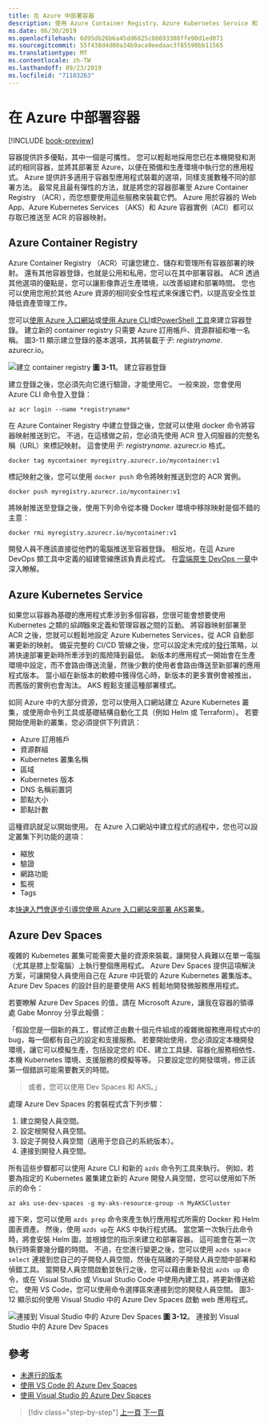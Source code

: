 ```yaml
---
title: 在 Azure 中部署容器
description: 使用 Azure Container Registry、Azure Kubernetes Service 和 Azure Dev Spaces 在 Azure 中部署容器。
ms.date: 06/30/2019
ms.openlocfilehash: 6d95db26b6a45dd6825c88693308ffe90d1ed071
ms.sourcegitcommit: 55f438d4d00a34b9aca9eedaac3f85590bb11565
ms.translationtype: MT
ms.contentlocale: zh-TW
ms.lasthandoff: 09/23/2019
ms.locfileid: "71183263"
---
```

# <a name="deploying-containers-in-azure"></a>在 Azure 中部署容器

[!INCLUDE [book-preview](../../../includes/book-preview.md)]

容器提供許多優點，其中一個是可攜性。 您可以輕鬆地採用您已在本機開發和測試的相同容器，並將其部署至 Azure，以便在預備和生產環境中執行您的應用程式。 Azure 提供許多適用于容器型應用程式裝載的選項，同樣支援數種不同的部署方法。 最常見且最有彈性的方法，就是將您的容器部署至 Azure Container Registry （ACR），而您想要使用這些服務來裝載它們。 Azure 用於容器的 Web App、Azure Kubernetes Services （AKS）和 Azure 容器實例（ACI）都可以存取已推送至 ACR 的容器映射。

## <a name="azure-container-registry"></a>Azure Container Registry

Azure Container Registry （ACR）可讓您建立、儲存和管理所有容器部署的映射。 還有其他容器登錄，也就是公用和私用，您可以在其中部署容器。 ACR 透過其他選項的優點是，您可以讓影像靠近生產環境，以改善組建和部署時間。 您也可以使用您用於其他 Azure 資源的相同安全性程式來保護它們，以提高安全性並降低資產管理工作。

您可以[使用 Azure 入口網站](https://docs.microsoft.com/azure/container-registry/container-registry-get-started-portal)或[使用 Azure CLI](https://docs.microsoft.com/azure/container-registry/container-registry-get-started-azure-cli)或[PowerShell 工具](https://docs.microsoft.com/azure/container-registry/container-registry-get-started-powershell)來建立容器登錄。 建立新的 container registry 只需要 Azure 訂用帳戶、資源群組和唯一名稱。 圖3-11 顯示建立登錄的基本選項，其將裝載于*于: registryname*. azurecr.io。

![建立 container registry](./media/create-container-registry.png)
**圖 3-11**。 建立容器登錄

建立登錄之後，您必須先向它進行驗證，才能使用它。 一般來說，您會使用 Azure CLI 命令登入登錄：

```azurecli
az acr login --name *registryname*
```

在 Azure Container Registry 中建立登錄之後，您就可以使用 docker 命令將容器映射推送到它。 不過，在這樣做之前，您必須先使用 ACR 登入伺服器的完整名稱（URL）來標記映射。 這會使用*于: registryname*. azurecr.io 格式。

```console
docker tag mycontainer myregistry.azurecr.io/mycontainer:v1
```

標記映射之後，您可以使用 `docker push` 命令將映射推送到您的 ACR 實例。

```console
docker push myregistry.azurecr.io/mycontainer:v1
```

將映射推送至登錄之後，使用下列命令從本機 Docker 環境中移除映射是個不錯的主意：

```console
docker rmi myregistry.azurecr.io/mycontainer:v1
```

開發人員不應該直接從他們的電腦推送至容器登錄。 相反地，在這 Azure DevOps 類工具中定義的組建管線應該負責此程式。 在[雲端原生 DevOps 一章](devops.md)中深入瞭解。

## <a name="azure-kubernetes-service"></a>Azure Kubernetes Service

如果您以容器為基礎的應用程式牽涉到多個容器，您很可能會想要使用 Kubernetes 之類的*協調*器來定義和管理容器之間的互動。 將容器映射部署至 ACR 之後，您就可以輕鬆地設定 Azure Kubernetes Services，從 ACR 自動部署更新的映射。 備妥完整的 CI/CD 管線之後，您可以設定未完成的[發行](https://martinfowler.com/bliki/CanaryRelease.html)策略，以將快速部署更新時所牽涉到的風險降到最低。 新版本的應用程式一開始會在生產環境中設定，而不會路由傳送流量，然後少數的使用者會路由傳送至新部署的應用程式版本。 當小組在新版本的軟體中獲得信心時，新版本的更多實例會被推出，而舊版的實例也會淘汰。 AKS 輕鬆支援這種部署樣式。

如同 Azure 中的大部分資源，您可以使用入口網站建立 Azure Kubernetes 叢集，或使用命令列工具或基礎結構自動化工具（例如 Helm 或 Terraform）。 若要開始使用新的叢集，您必須提供下列資訊：

- Azure 訂用帳戶
- 資源群組
- Kubernetes 叢集名稱
- 區域
- Kubernetes 版本
- DNS 名稱前置詞
- 節點大小
- 節點計數

這種資訊就足以開始使用。 在 Azure 入口網站中建立程式的過程中，您也可以設定叢集下列功能的選項：

- 縮放
- 驗證
- 網路功能
- 監視
- Tags

本[快速入門會逐步引導您使用 Azure 入口網站來部署 AKS](https://docs.microsoft.com/azure/aks/kubernetes-walkthrough-portal)叢集。

## <a name="azure-dev-spaces"></a>Azure Dev Spaces

複雜的 Kubernetes 叢集可能需要大量的資源來裝載，讓開發人員難以在單一電腦（尤其是膝上型電腦）上執行整個應用程式。 Azure Dev Spaces 提供這項解決方案，可讓開發人員使用自己在 Azure 中託管的 Azure Kubernetes 叢集版本。 Azure Dev Spaces 的設計目的是要使用 AKS 輕鬆地開發微服務應用程式。

若要瞭解 Azure Dev Spaces 的值，請在 Microsoft Azure，讓我在容器的領導處 Gabe Monroy 分享此報價：

「假設您是一個新的員工，嘗試修正由數十個元件組成的複雜微服務應用程式中的 bug，每一個都有自己的設定和支援服務。 若要開始使用，您必須設定本機開發環境，讓它可以模擬生產，包括設定您的 IDE、建立工具鏈、容器化服務相依性、本機 Kubernetes 環境、支援服務的模擬等等。 只要設定您的開發環境，修正該第一個錯誤可能需要數天的時間。

> 或者，您可以使用 Dev Spaces 和 AKS。」

處理 Azure Dev Spaces 的套裝程式含下列步驟：

1. 建立開發人員空間。
2. 設定根開發人員空間。
3. 設定子開發人員空間（適用于您自己的系統版本）。
4. 連接到開發人員空間。

所有這些步驟都可以使用 Azure CLI 和新的 `azds` 命令列工具來執行。 例如，若要為指定的 Kubernetes 叢集建立新的 Azure 開發人員空間，您可以使用如下所示的命令：

```azurecli
az aks use-dev-spaces -g my-aks-resource-group -n MyAKSCluster
```

接下來，您可以使用 `azds prep` 命令來產生執行應用程式所需的 Docker 和 Helm 圖表資產。 然後，使用 `azds up`在 AKS 中執行程式碼。 當您第一次執行此命令時，將會安裝 Helm 圖，並根據您的指示來建立和部署容器。 這可能會在第一次執行時需要幾分鐘的時間。 不過，在您進行變更之後，您可以使用 `azds space select` 連接到您自己的子開發人員空間，然後在隔離的子開發人員空間中部署和偵錯工具。 當開發人員空間啟動並執行之後，您可以藉由重新發出 `azds up` 命令，或在 Visual Studio 或 Visual Studio Code 中使用內建工具，將更新傳送給它。 使用 VS Code，您可以使用命令選擇區來連接到您的開發人員空間。 圖3-12 顯示如何使用 Visual Studio 中的 Azure Dev Spaces 啟動 web 應用程式。

![連接到 Visual Studio 中的 Azure Dev Spaces](./media/azure-dev-spaces-visual-studio-launchsettings.png)
**圖 3-12**。 連接到 Visual Studio 中的 Azure Dev Spaces

## <a name="references"></a>參考

- [未進行的版本](https://martinfowler.com/bliki/CanaryRelease.html)
- [使用 VS Code 的 Azure Dev Spaces](https://docs.microsoft.com/azure/dev-spaces/quickstart-netcore)
- [使用 Visual Studio 的 Azure Dev Spaces](https://docs.microsoft.com/azure/dev-spaces/quickstart-netcore-visualstudio)

>[!div class="step-by-step"]
>[上一頁](combine-containers-serverless-approaches.md)
>[下一頁](scale-containers-serverless.md)
